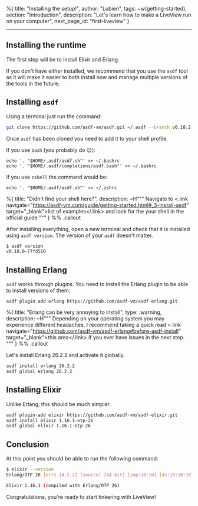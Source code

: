%{
title: "Installing the setup!",
author: "Lubien",
tags: ~w(getting-started),
section: "Introduction",
description: "Let's learn how to make a LiveView run on your computer",
next_page_id: "first-liveview"
}

---

## Installing the runtime

The first step will be to install Elixir and Erlang.

If you don't have either installed, we recommend that you use the `asdf` tool as it will make it easier to both install now and manage multiple versions of the tools in the future.

## Installing `asdf`

Using a terminal just run the command:

```bash
git clone https://github.com/asdf-vm/asdf.git ~/.asdf --branch v0.10.2
```

Once `asdf` has been cloned you need to add it to your shell profile.

If you use `bash` (you probably do 😉):

```
echo '. "$HOME/.asdf/asdf.sh"' >> ~/.bashrc
echo '. "$HOME/.asdf/completions/asdf.bash"' >> ~/.bashrc
```

If you use `zshell` the command would be:

```
echo '. "$HOME/.asdf/asdf.sh"' >> ~/.zshrc
```

%{
title: "Didn't find your shell here?",
description: ~H"""
Navigate to <.link navigate="https://asdf-vm.com/guide/getting-started.html#_3-install-asdf" target="\_blank">list of examples</.link> and look for the your shell in the official guide
"""
} %% .callout

After installing everything, open a new terminal and check that it is installed using `asdf version`. The version of your `asdf` doesn't matter.

```sh
$ asdf version
v0.10.0-77fd510
```

## Installing Erlang

`asdf` works through plugins. You need to install the Erlang plugin to be able to install versions of them:

```
asdf plugin add erlang https://github.com/asdf-vm/asdf-erlang.git
```

%{
title: "Erlang can be very annoying to install",
type: :warning,
description: ~H"""
Depending on your operating system you may experience different headaches. I recommend taking a quick read <.link navigate="https://github.com/asdf-vm/asdf-erlang#before-asdf-install" target="\_blank">this area</.link> if you ever have issues in the next step.
"""
} %% .callout

Let's install Erlang 26.2.2 and activate it globally.

```sh
asdf install erlang 26.2.2
asdf global erlang 26.2.2
```

## Installing Elixir

Unlike Erlang, this should be much simpler.

```sh
asdf plugin-add elixir https://github.com/asdf-vm/asdf-elixir.git
asdf install elixir 1.16.1-otp-26
asdf global elixir 1.16.1-otp-26
```

## Conclusion

At this point you should be able to run the following command:

```sh
$ elixir --version
Erlang/OTP 26 [erts-14.2.2] [source] [64-bit] [smp:10:10] [ds:10:10:10] [async-threads:1] [jit]

Elixir 1.16.1 (compiled with Erlang/OTP 26)
```

Congratulations, you're ready to start tinkering with LiveView!
